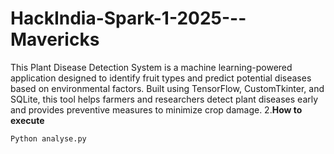 # HackIndia-Spark-1-2025---Mavericks
This Plant Disease Detection System is a machine learning-powered application designed to identify fruit types and predict potential diseases based on environmental factors. Built using TensorFlow, CustomTkinter, and SQLite, this tool helps farmers and researchers detect plant diseases early and provides preventive measures to minimize crop damage.
2.**How to execute**
```bash
Python analyse.py
